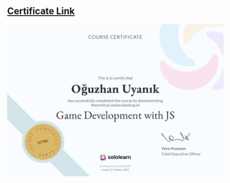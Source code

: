## <a href="https://www.sololearn.com/certificates/CT-OE3W6HYQ">Certificate Link</a>
<img src="https://github.com/oguzhanuyanik-sr/certificates/blob/main/SoloLearn/javascript-game-development/cert-CT-OE3W6HYQ.jpg?raw=true" />